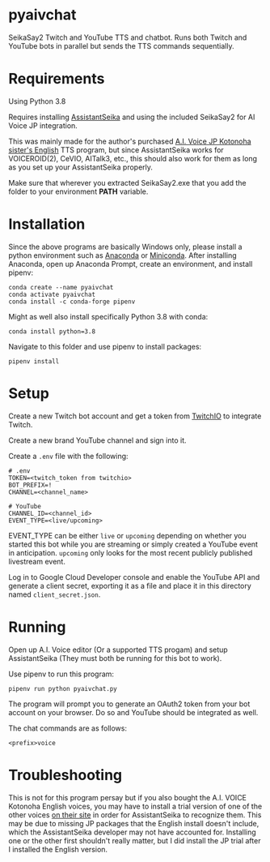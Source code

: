 # pyaivchat
SeikaSay2 Twitch and YouTube TTS and chatbot. Runs both Twitch and YouTube bots in
parallel but sends the TTS commands sequentially.

# Requirements
Using Python 3.8

Requires installing [AssistantSeika](https://hgotoh.jp/wiki/doku.php/documents/voiceroid/assistantseika/assistantseika-001a)
and using the included SeikaSay2 for AI Voice JP integration.

This was mainly made for the author's purchased [A.I. Voice JP Kotonoha sister's English](https://aivoice.jp/kotonoha/en/)
TTS program, but since AssistantSeika works for VOICEROID(2), CeVIO, AITalk3, etc., this should also work for them
as long as you set up your AssistantSeika properly.

Make sure that wherever you extracted SeikaSay2.exe that you add the folder to your
environment **PATH** variable.

# Installation

Since the above programs are basically Windows only, please install a python environment such as
[Anaconda](https://www.anaconda.com/download/) or
[Miniconda](https://docs.conda.io/en/latest/miniconda.html). 
After installing Anaconda, open up Anaconda Prompt, create an environment, and install pipenv:
```
conda create --name pyaivchat
conda activate pyaivchat
conda install -c conda-forge pipenv
```

Might as well also install specifically Python 3.8 with conda:
```
conda install python=3.8
```

Navigate to this folder and use pipenv to install packages:

```
pipenv install
```

# Setup

Create a new Twitch bot account and get a token from [TwitchIO](https://github.com/TwitchIO/TwitchIO) to integrate Twitch.

Create a new brand YouTube channel and sign into it.

Create a `.env` file with the following:

```
# .env
TOKEN=<twitch_token from twitchio>
BOT_PREFIX=!
CHANNEL=<channel_name>

# YouTube
CHANNEL_ID=<channel_id>
EVENT_TYPE=<live/upcoming>
```

EVENT\_TYPE can be either `live` or `upcoming` depending on whether you started this bot while you are
streaming or simply created a YouTube event in anticipation. `upcoming` only looks for the most recent
publicly published livestream event.

Log in to Google Cloud Developer console and enable the YouTube API and 
generate a client secret, exporting it as a file and place it in this directory named `client_secret.json`.

# Running

Open up A.I. Voice editor (Or a supported TTS progam) and setup AssistantSeika (They must both be running for
this bot to work).

Use pipenv to run this program:

```
pipenv run python pyaivchat.py
```

The program will prompt you to generate an OAuth2 token from your bot account on your browser. Do so and
YouTube should be integrated as well.

The chat commands are as follows:
```
<prefix>voice
```

# Troubleshooting

This is not for this program persay but if you also bought the A.I. VOICE Kotonoha English voices, you
may have to install a trial version of one of the other voices [on their site](https://aivoice.jp/member/downloads/trial) in order for
AssistantSeika to recognize them. This may be due to missing JP packages that the English
install doesn't include, which the AssistantSeika developer may not have accounted for. Installing one or the other first
shouldn't really matter, but I did install the JP trial after I installed the English version.
